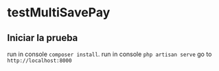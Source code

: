 # testMultiSavePay

## Iniciar la prueba

run in console `composer install`.
run in console `php artisan serve`
go to `http://localhost:8000`